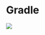 # Gradle
[![](https://jitpack.io/v/zj565061763/fileuri.svg)](https://jitpack.io/#zj565061763/fileuri)